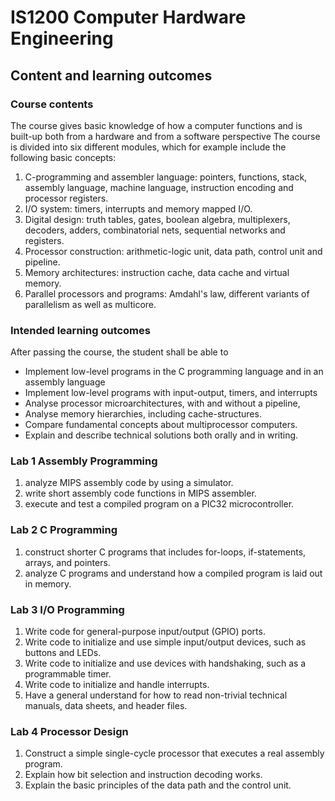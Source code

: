 # IS1200 Computer Hardware Engineering
## Content and learning outcomes
### Course contents
The course gives basic knowledge of how a computer functions and is built-up both from a hardware and from a software perspective The course is divided into six different modules, which for example include the following basic concepts:

1. C-programming and assembler language: pointers, functions, stack, assembly language, machine language, instruction encoding and processor registers.
2. I/O system: timers, interrupts and memory mapped I/O.
3. Digital design: truth tables, gates, boolean algebra, multiplexers, decoders, adders, combinatorial nets, sequential networks and registers.
4. Processor construction: arithmetic-logic unit, data path, control unit and pipeline.
5. Memory architectures: instruction cache, data cache and virtual memory.
6. Parallel processors and programs: Amdahl's law, different variants of parallelism as well as multicore.

### Intended learning outcomes
After passing the course, the student shall be able to

- Implement low-level programs in the C programming language and in an assembly language
- Implement low-level programs with input-output, timers, and interrupts
- Analyse processor microarchitectures, with and without a pipeline,
- Analyse memory hierarchies, including cache-structures.
- Compare fundamental concepts about multiprocessor computers.
- Explain and describe technical solutions both orally and in writing.

### Lab 1 Assembly Programming
1. analyze MIPS assembly code by using a simulator.
2. write short assembly code functions in MIPS assembler.
3. execute and test a compiled program on a PIC32 microcontroller.

### Lab 2 C Programming
1. construct shorter C programs that includes for-loops, if-statements, arrays, and pointers.
2. analyze C programs and understand how a compiled program is laid out in memory.

### Lab 3 I/O Programming
1. Write code for general-purpose input/output (GPIO) ports.
2. Write code to initialize and use simple input/output devices, such as buttons and LEDs.
3. Write code to initialize and use devices with handshaking, such as a programmable timer.
4. Write code to initialize and handle interrupts.
5. Have a general understand for how to read non-trivial technical manuals, data sheets, and
header files.

### Lab 4 Processor Design
1. Construct a simple single-cycle processor that executes a real assembly program.
2. Explain how bit selection and instruction decoding works.
3. Explain the basic principles of the data path and the control unit.
